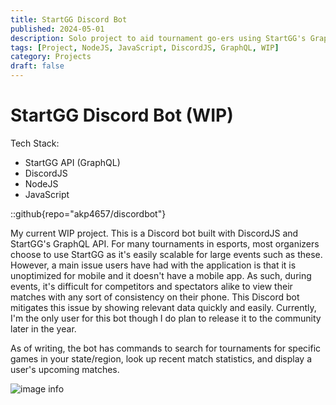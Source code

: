 ```yaml
---
title: StartGG Discord Bot
published: 2024-05-01
description: Solo project to aid tournament go-ers using StartGG's GraphQL API
tags: [Project, NodeJS, JavaScript, DiscordJS, GraphQL, WIP]
category: Projects
draft: false
---
```


# StartGG Discord Bot (WIP)

Tech Stack: 
- StartGG API (GraphQL)
- DiscordJS
- NodeJS
- JavaScript

::github{repo="akp4657/discordbot"}

My current WIP project. This is a Discord bot built with DiscordJS and StartGG's GraphQL API. For many tournaments in esports, most organizers choose to use StartGG as it's easily scalable for large events such as these. However, a main issue users have had with the application is that it is unoptimized for mobile and it doesn't have a mobile app. As such, during events, it's difficult for competitors and spectators alike to 
view their matches with any sort of consistency on their phone. This Discord bot mitigates this issue by showing relevant data quickly and easily. Currently, I'm the only user for this bot though I do plan to release it to the community later in the year. 

As of writing, the bot has commands to search for tournaments for specific games in your state/region, look up recent match statistics, and display a user's upcoming matches.

![image info](./tournamentbot.PNG)


